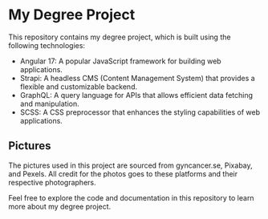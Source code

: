 # My Degree Project

This repository contains my degree project, which is built using the following technologies:

- Angular 17: A popular JavaScript framework for building web applications.
- Strapi: A headless CMS (Content Management System) that provides a flexible and customizable backend.
- GraphQL: A query language for APIs that allows efficient data fetching and manipulation.
- SCSS: A CSS preprocessor that enhances the styling capabilities of web applications.

## Pictures

The pictures used in this project are sourced from gyncancer.se, Pixabay, and Pexels. All credit for the photos goes to these platforms and their respective photographers.


Feel free to explore the code and documentation in this repository to learn more about my degree project.

